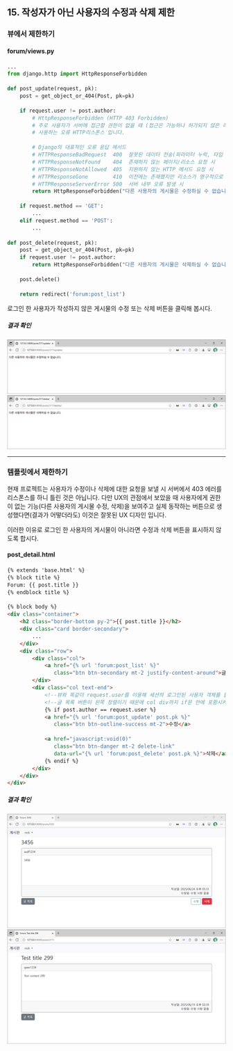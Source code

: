 ## 15. 작성자가 아닌 사용자의 수정과 삭제 제한

### 뷰에서 제한하기

#### forum/views.py
```python
...
from django.http import HttpResponseForbidden

def post_update(request, pk):
    post = get_object_or_404(Post, pk=pk)

    if request.user != post.author:
        # HttpResponseForbidden (HTTP 403 Forbidden)
        # 주로 사용자가 서버에 접근할 권한이 없을 때 (접근은 가능하나 허가되지 않은 리소스에 접근)
        # 사용하는 오류 HTTP리스폰스 입니다.

        # Django의 대표적인 오류 응답 메서드
        # HTTPResponseBadRequest  400  잘못된 데이터 전송(파라미터 누락, 타입 오류)
        # HTTPResponseNotFound    404  존재하지 않는 페이지/리소스 요청 시
        # HTTPResponseNotAllowed  405  지원하지 않는 HTTP 메서드 요청 시
        # HTTPResponseGone        410  이전에는 존재했지만 리소스가 영구적으로 삭제됐을 떄
        # HTTPResponseServerError 500  서버 내부 오류 발생 시
        return HttpResponseForbidden("다른 사용자의 게시물은 수정하실 수 없습니다.")

    if request.method == 'GET':
        ...
    elif request.method == 'POST':
        ...

def post_delete(request, pk):
    post = get_object_or_404(Post, pk=pk)
    if request.user != post.author:
        return HttpResponseForbidden("다른 사용자의 게시물은 삭제하실 수 없습니다.")

    post.delete()

    return redirect('forum:post_list')
```
로그인 한 사용자가 작성하지 않은 게시물의 수정 또는 삭제 버튼을 클릭해 봅시다.
##### 결과 확인
![스크린샷](/statics/15/15_01.png)
![스크린샷](/statics/15/15_02.png)

---

### 템플릿에서 제한하기
현재 프로젝트는 사용자가 수정이나 삭제에 대한 요청을 보낼 시 서버에서 403 에러를 리스폰스를 하니 틀린 것은 아닙니다.
다만 UX의 관점에서 보았을 때 사용자에게 권한이 없는 기능(다른 사용자의 게시물 수정, 삭제)을 보여주고 실제 동작하는 버튼으로 생성했다면(결과가 어떻더라도) 이것은 잘못된 UX 디자인 입니다.

이러한 이유로 로그인 한 사용자의 게시물이 아니라면 수정과 삭제 버튼을 표시하지 않도록 합시다.

#### post_detail.html
```html
{% extends 'base.html' %}
{% block title %}
Forum: {{ post.title }}
{% endblock title %}

{% block body %}
<div class="container">
    <h2 class="border-bottom py-2">{{ post.title }}</h2>
    <div class="card border-secondary">
        ...
    </div>
    <div class="row">
        <div class="col">
            <a href="{% url 'forum:post_list' %}"
               class="btn btn-secondary mt-2 justify-content-around">글 목록</a>
        </div>
        <div class="col text-end">
            <!--뷰와 똑같이 request.user를 이용해 세션의 로그인된 사용자 객체를 불러와 비교합니다.-->
            <!--글 목록 버튼이 왼쪽 정렬이기 때문에 col div까지 if문 안에 포함시켜도 괜찮습니다.-->
            {% if post.author == request.user %}
            <a href="{% url 'forum:post_update' post.pk %}"
               class="btn btn-outline-success mt-2">수정</a>

            <a href="javascript:void(0)"
               class="btn btn-danger mt-2 delete-link"
               data-url="{% url 'forum:post_delete' post.pk %}">삭제</a>
            {% endif %}
        </div>
    </div>
</div>
```

##### 결과 확인
![스크린샷](/statics/15/15_03.png)
![스크린샷](/statics/15/15_04.png)